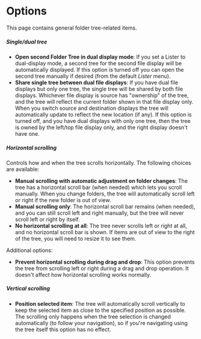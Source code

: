# Options

This page contains general folder tree-related items.

##### Single/dual tree

- **Open second Folder Tree in dual display mode**: If you set a Lister to dual-display mode, a second tree for the second file display will be automatically displayed. If this option is turned off you can open the second tree manually if desired (from the default *Lister* menu).
- **Share single tree between dual file displays**: If you have dual file displays but only one tree, the single tree will be shared by both file displays. Whichever file display is source has "ownership" of the tree, and the tree will reflect the current folder shown in that file display only. When you switch source and destination displays the tree will automatically update to reflect the new location (if any). If this option is turned off, and you have dual displays with only one tree, then the tree is owned by the left/top file display only, and the right display doesn't have one.

##### Horizontal scrolling

Controls how and when the tree scrolls horizontally. The following choices are available:

- **Manual scrolling with automatic adjustment on folder changes**: The tree has a horizontal scroll bar (when needed) which lets you scroll manually. When you change folders, the tree will automatically scroll left or right if the new folder is out of view.
- **Manual scrolling only**: The horizontal scroll bar remains (when needed), and you can still scroll left and right manually, but the tree will never scroll left or right by itself.
- **No horizontal scrolling at all**: The tree never scrolls left or right at all, and no horizontal scroll bar is shown. If items are out of view to the right of the tree, you will need to resize it to see them.

Additional options:

- **Prevent horizontal scrolling during drag and drop**: This option prevents the tree from scrolling left or right during a drag and drop operation. It doesn't affect how horizontal scrolling works normally.

##### Vertical scrolling

- **Position selected item**: The tree will automatically scroll vertically to keep the selected item as close to the specified position as possible. The scrolling only happens when the tree selection is changed automatically (to follow your navigation), so if you're navigating using the tree itself this option has no effect.
